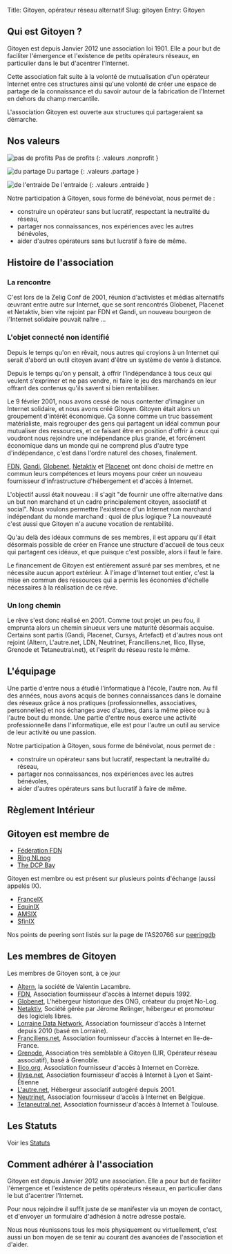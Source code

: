 Title: Gitoyen, opérateur réseau alternatif
Slug: gitoyen
Entry: Gitoyen

## Qui est Gitoyen ?

Gitoyen est depuis Janvier 2012 une association loi 1901. Elle a pour
but de faciliter l'émergence et l'existence de petits opérateurs
réseaux, en particulier dans le but d'acentrer l'Internet.

Cette association fait suite à la volonté de mutualisation d'un
opérateur Internet entre ces structures ainsi qu'une volonté de créer
une espace de partage de la connaissance et du savoir autour de la
fabrication de l'Internet en dehors du champ mercantile.

L'association Gitoyen est ouverte aux structures qui partageraient sa
démarche.

## Nos valeurs

![pas de profits]({filename}/images/nonprofit.jpg)
Pas de profits
{: .valeurs .nonprofit }

![du partage]({filename}/images/partager.jpg)
Du partage
{: .valeurs .partage }

![de l'entraide]({filename}/images/collaborer.jpg)
De l'entraide
{: .valeurs .entraide }

Notre participation à Gitoyen, sous forme de bénévolat, nous permet de :

* construire un opérateur sans but lucratif, respectant la neutralité du réseau,
* partager nos connaissances, nos expériences avec les autres bénévoles,
* aider d'autres opérateurs sans but lucratif à faire de même.

## Histoire de l'association

### La rencontre

C'est lors de la Zelig Conf de 2001, réunion d'activistes et médias
alternatifs œuvrant entre autre sur Internet, que se sont rencontrés
Globenet, Placenet et Netaktiv, bien vite rejoint par FDN et Gandi, un
nouveau bourgeon de l'Internet solidaire pouvait naître ...

### L'objet connecté non identifié

Depuis le temps qu'on en rêvait, nous autres qui croyions à un
Internet qui serait d'abord un outil citoyen avant d'être un système
de vente à distance.

Depuis le temps qu'on y pensait, à offrir l'indépendance à tous ceux
qui veulent s'exprimer et ne pas vendre, ni faire le jeu des marchands
en leur offrant des contenus qu'ils savent si bien rentabiliser.

Le 9 février 2001, nous avons cessé de nous contenter d'imaginer un
Internet solidaire, et nous avons créé Gitoyen. Gitoyen était alors un
groupement d'intérêt économique. Ça sonne comme un truc bassement
matérialiste, mais regrouper des gens qui partagent un idéal commun
pour mutualiser des ressources, et ce faisant être en position
d'offrir à ceux qui voudront nous rejoindre une indépendance plus
grande, et forcément économique dans un monde qui ne comprend plus
d'autre type d'indépendance, c'est dans l'ordre naturel des choses,
finalement.

[FDN](http://www.fdn.fr/), [Gandi](http://www.gandi.net/),
[Globenet](http://www.globenet.org/),
[Netaktiv](http://www.netaktiv.com/) et
[Placenet](http://www.placenet.org/) ont donc choisi de mettre
en commun leurs compétences et leurs moyens pour créer un nouveau
fournisseur d'infrastructure d'hébergement et d'accès à Internet.

L'objectif aussi était nouveau : il s'agit "de fournir une offre
alternative dans un but non marchand et un cadre principalement
citoyen, associatif et social". Nous voulons permettre l'existence
d'un Internet non marchand indépendant du monde marchand : quoi de
plus logique ? La nouveauté c'est aussi que Gitoyen n'a aucune
vocation de rentabilité.

Qu'au delà des idéaux communs de ses membres, il est apparu qu'il
était désormais possible de créer en France une structure d'accueil de
tous ceux qui partagent ces idéaux, et que puisque c'est possible,
alors il faut le faire.

Le financement de Gitoyen est entièrement assuré par ses membres, et
ne nécessite aucun apport extérieur. À l'image d'Internet tout entier,
c'est la mise en commun des ressources qui a permis les économies
d'échelle nécessaires à la réalisation de ce rêve.

### Un long chemin

Le rêve s'est donc réalisé en 2001. Comme tout projet un peu fou, il emprunta
alors un chemin sinueux vers une maturité désormais acquise. Certains sont
partis (Gandi, Placenet, Cursys, Artefact) et d'autres nous ont rejoint (Altern,
L'autre.net, LDN, Neutrinet, Franciliens.net, Ilico, Illyse, Grenode et
Tetaneutral.net), et l'esprit du réseau reste le même.

## L'équipage

Une partie d'entre nous a étudié l'informatique à l'école, l'autre non. Au fil
des années, nous avons acquis de bonnes connaissances dans le domaine des
réseaux grâce à nos pratiques (professionnelles, associatives, personnelles) et
nos échanges avec d'autres, dans la même pièce ou à l'autre bout du monde. Une
partie d'entre nous exerce une activité professionnelle dans l'informatique,
elle est pour l'autre un outil au service de leur activité ou une passion.

Notre participation à Gitoyen, sous forme de bénévolat, nous permet de :

* construire un opérateur sans but lucratif, respectant la neutralité du réseau,
* partager nos connaissances, nos expériences avec les autres bénévoles,
* aider d'autres opérateurs sans but lucratif à faire de même.

## Règlement Intérieur

## Gitoyen est membre de

* [Fédération FDN](http://www.ffdn.org/)
* [Ring NLnog](http://ring.nlnog.net/)
* [The DCP Bay](http://tdcpb.org/)

Gitoyen est membre ou est présent sur plusieurs points d'échange (aussi appelés IX).

* [FranceIX](http://www.franceix.net)
* [EquinIX](http://www.equinix.net)
* [AMSIX](http://amsix.net)
* [SfinIX](http//renater.fr/Sfinx)

Nos points de peering sont listés sur la page de l'AS20766 sur [peeringdb](https://as20766.peeringdb.com)

## Les membres de Gitoyen

Les membres de Gitoyen sont, à ce jour

* [Altern](http://www.altern.org/), la société de Valentin Lacambre.
* [FDN](http://www.fdn.fr/), Association fournisseur d'accès à Internet depuis 1992.
* [Globenet](http://www.globenet.org/), L'hébergeur historique des ONG, créateur du projet No-Log.
* [Netaktiv](http://www.netaktiv.com/), Société gérée par Jérome Relinger, hébergeur et promoteur des logiciels libres.
* [Lorraine Data Network](http://ldn-fai.net), Association fournisseur d'accès à Internet depuis 2010 (basé en Lorraine).
* [Franciliens.net](http://franciliens.net/), Association fournisseur d'accès à Internet en Ile-de-France.
* [Grenode](http://grenode.net/), Association très semblable à Gitoyen (LIR, Opérateur réseau associatif), basé à Grenoble.
* [Ilico.org](http://ilico.org/), Association fournisseur d'accès à Internet en Corrèze.
* [Illyse.net](http://illyse.net/), Association fournisseur d'accès à Internet à Lyon et Saint-Étienne
* [L'autre.net](http://lautre.net/), Hébergeur associatif autogéré depuis 2001.
* [Neutrinet](http://neutrine.be/), Association fournisseur d'accès à Internet en Belgique.
* [Tetaneutral.net](http://tetaneutral.net/), Association fournisseur d'accès à Internet à Toulouse.

## Les Statuts

Voir les [Statuts](Statuts.md)

## Comment adhérer à l'association

Gitoyen est depuis Janvier 2012 une association. Elle a pour but de
faciliter l'émergence et l'existence de petits opérateurs réseaux, en
particulier dans le but d'acentrer l'Internet.

Pour nous rejoindre il suffit juste de se manifester via un moyen de contact, et
d'envoyer un formulaire d'adhésion à notre adresse postale.

Nous nous réunissons tous les mois physiquement ou virtuellement, c'est aussi un
bon moyen de se tenir au courant des avancées de l'association et d'aider.
